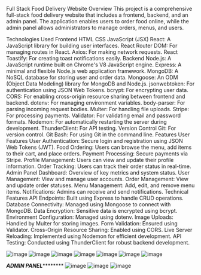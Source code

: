 Full Stack Food Delivery Website
Overview
This project is a comprehensive full-stack food delivery website that includes a frontend, backend, and an admin panel. The application enables users to order food online, while the admin panel allows administrators to manage orders, menus, and users.

Technologies Used
Frontend
HTML
CSS
JavaScript (JSX)
React: A JavaScript library for building user interfaces.
React Router DOM: For managing routes in React.
Axios: For making network requests.
React Toastify: For creating toast notifications easily.
Backend
Node.js: A JavaScript runtime built on Chrome's V8 JavaScript engine.
Express: A minimal and flexible Node.js web application framework.
MongoDB: A NoSQL database for storing user and order data.
Mongoose: An ODM (Object Data Modeling) library for MongoDB and Node.js.
jsonwebtoken: For authentication using JSON Web Tokens.
bcrypt: For encrypting user data.
CORS: For enabling cross-origin resource sharing between frontend and backend.
dotenv: For managing environment variables.
body-parser: For parsing incoming request bodies.
Multer: For handling file uploads.
Stripe: For processing payments.
Validator: For validating email and password formats.
Nodemon: For automatically restarting the server during development.
ThunderClient: For API testing.
Version Control
Git: For version control.
Git Bash: For using Git in the command line.
Features
User Features
User Authentication: Secure login and registration using JSON Web Tokens (JWT).
Food Ordering: Users can browse the menu, add items to their cart, and place orders.
Payment Processing: Secure payments via Stripe.
Profile Management: Users can view and update their profile information.
Order Tracking: Users can track their order status in real-time.
Admin Panel
Dashboard: Overview of key metrics and system status.
User Management: View and manage user accounts.
Order Management: View and update order statuses.
Menu Management: Add, edit, and remove menu items.
Notifications: Admins can receive and send notifications.
Technical Features
API Endpoints: Built using Express to handle CRUD operations.
Database Connectivity: Managed using Mongoose to connect with MongoDB.
Data Encryption: Sensitive data is encrypted using bcrypt.
Environment Configuration: Managed using dotenv.
Image Uploads: Handled by Multer for storing images.
Form Validation: Ensured using Validator.
Cross-Origin Resource Sharing: Enabled using CORS.
Live Server Reloading: Implemented using Nodemon for efficient development.
API Testing: Conducted using ThunderClient for robust backend development.

![image](https://github.com/Vinit-Sikri/delivery_app/assets/172244095/ad8ebb0c-3112-4c6d-ac79-85a6488f3bd3)
![image](https://github.com/Vinit-Sikri/delivery_app/assets/172244095/01165d4a-2180-40fc-8d91-21f3759767a9)
![image](https://github.com/Vinit-Sikri/delivery_app/assets/172244095/bfbd4657-5add-4ddc-b25e-f59ead98b123)
![image](https://github.com/Vinit-Sikri/delivery_app/assets/172244095/ba5749e0-1d4d-4643-b385-c28486aee23c)
![image](https://github.com/Vinit-Sikri/delivery_app/assets/172244095/465e2492-720c-47ba-a921-ca8c889ed5e1)
![image](https://github.com/Vinit-Sikri/delivery_app/assets/172244095/df715848-5160-4af6-9bb7-d0a548e530a0)
![image](https://github.com/Vinit-Sikri/delivery_app/assets/172244095/cb18ea3c-90bf-4179-80d4-9273aa2ff856)

*************ADMIN PANEL*********************
![image](https://github.com/Vinit-Sikri/delivery_app/assets/172244095/7ff5bd0f-9c69-4cd4-b015-4843d7fbcccf)
![image](https://github.com/Vinit-Sikri/delivery_app/assets/172244095/b6c58707-5059-4304-8c1d-5cf121a080cf)
![image](https://github.com/Vinit-Sikri/delivery_app/assets/172244095/88018b62-3c46-4a7e-9f03-19a3c92b6c87)

